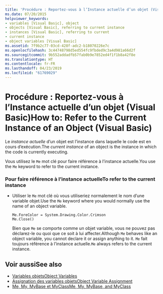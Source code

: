 ```yaml
---
title: 'Procédure : Reportez-vous à l’Instance actuelle d’un objet (Visual Basic)'
ms.date: 07/20/2015
helpviewer_keywords:
- variables [Visual Basic], object
- objects [Visual Basic], referring to current instance
- instances [Visual Basic], referring to current
- current instance
- object variables [Visual Basic]
ms.assetid: 7f9b2c77-03cd-428f-adc2-b18070226e7c
ms.openlocfilehash: 3c44748798d5ed554fc9fbded9c3a4d981a66d2f
ms.sourcegitcommit: 9b552addadfb57fab0b9e7852ed4f1f1b8a42f8e
ms.translationtype: HT
ms.contentlocale: fr-FR
ms.lasthandoff: 04/23/2019
ms.locfileid: "61769029"
---
```

# <a name="how-to-refer-to-the-current-instance-of-an-object-visual-basic"></a><span data-ttu-id="3be82-102">Procédure : Reportez-vous à l’Instance actuelle d’un objet (Visual Basic)</span><span class="sxs-lookup"><span data-stu-id="3be82-102">How to: Refer to the Current Instance of an Object (Visual Basic)</span></span>
<span data-ttu-id="3be82-103">Le *instance actuelle* d’un objet est l’instance dans laquelle le code est en cours d’exécution.</span><span class="sxs-lookup"><span data-stu-id="3be82-103">The *current instance* of an object is the instance in which the code is currently executing.</span></span>  
  
 <span data-ttu-id="3be82-104">Vous utilisez le `Me` mot clé pour faire référence à l’instance actuelle.</span><span class="sxs-lookup"><span data-stu-id="3be82-104">You use the `Me` keyword to refer to the current instance.</span></span>  
  
### <a name="to-refer-to-the-current-instance"></a><span data-ttu-id="3be82-105">Pour faire référence à l’instance actuelle</span><span class="sxs-lookup"><span data-stu-id="3be82-105">To refer to the current instance</span></span>  
  
- <span data-ttu-id="3be82-106">Utiliser le `Me` mot clé où vous utiliseriez normalement le nom d’une variable objet.</span><span class="sxs-lookup"><span data-stu-id="3be82-106">Use the `Me` keyword where you would normally use the name of an object variable.</span></span>  
  
    ```  
    Me.ForeColor = System.Drawing.Color.Crimson  
    Me.Close()  
    ```  
  
     <span data-ttu-id="3be82-107">Bien que `Me` se comporte comme un objet variable, vous ne pouvez pas déclarez-le ou quoi que ce soit à lui affecter.</span><span class="sxs-lookup"><span data-stu-id="3be82-107">Although `Me` behaves like an object variable, you cannot declare it or assign anything to it.</span></span> <span data-ttu-id="3be82-108">`Me` fait toujours référence à l’instance actuelle.</span><span class="sxs-lookup"><span data-stu-id="3be82-108">`Me` always refers to the current instance.</span></span>  
  
## <a name="see-also"></a><span data-ttu-id="3be82-109">Voir aussi</span><span class="sxs-lookup"><span data-stu-id="3be82-109">See also</span></span>

- [<span data-ttu-id="3be82-110">Variables objets</span><span class="sxs-lookup"><span data-stu-id="3be82-110">Object Variables</span></span>](../../../../visual-basic/programming-guide/language-features/variables/object-variables.md)
- [<span data-ttu-id="3be82-111">Assignation des variables objets</span><span class="sxs-lookup"><span data-stu-id="3be82-111">Object Variable Assignment</span></span>](../../../../visual-basic/programming-guide/language-features/variables/object-variable-assignment.md)
- [<span data-ttu-id="3be82-112">Me, My, MyBase et MyClass</span><span class="sxs-lookup"><span data-stu-id="3be82-112">Me, My, MyBase, and MyClass</span></span>](../../../../visual-basic/programming-guide/program-structure/me-my-mybase-and-myclass.md)

